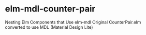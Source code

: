 # elm-mdl-counter-pair
Nesting Elm Components that Use elm-mdl
Original CounterPair.elm converted to use MDL (Material Design Lite)

